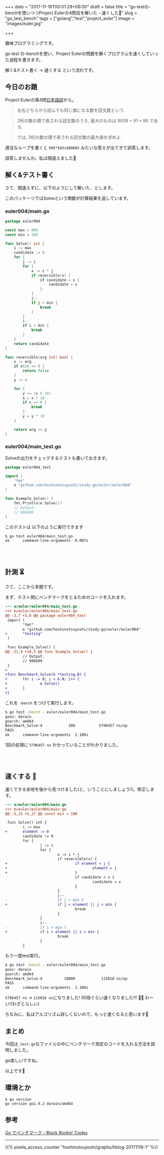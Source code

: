 +++
date = "2017-11-19T00:01:29+09:00"
draft = false
title = "go testの-benchを使いつつProject Eulerの4問目を解いた・速くした🚀"
slug = "go_test_bench"
tags = ["golang","test","project_euler"]
image = "images/euler.jpg"

+++

趣味プログラミングです。

go test の-benchを使い、Project Eulerの問題を解くプログラムを速くしていった過程を書きます。

解く&テスト書く -> 速くする という流れです。

<!--more-->

## 今日のお題

Project Eulerの第4問[日本語訳](http://odz.sakura.ne.jp/projecteuler/index.php?cmd=read&page=Problem%204)から。

> 左右どちらから読んでも同じ値になる数を回文数という.

> 2桁の数の積で表される回文数のうち, 最大のものは 9009 = 91 × 99 である.

> では, 3桁の数の積で表される回文数の最大値を求めよ.

適当なループを書くと `995*583=580085` みたいな答えが出てきて誤答します。

誤答しませんか。私は間違えました👼


## 解く&テスト書く

さて、間違えずに、以下のようにして解いた、とします。

このパッケージではSolveという関数が計算結果を返しています。

### euler004/main.go

```go
package euler004

const max = 999
const min = 100

func Solve() int {
	i := max
	candidate := 0
	for {
		j := i
		for {
			x := i * j
			if reversible(x) {
				if candidate < x {
					candidate = x
				}
			}
			j--
			if j < min {
				break
			}
		}
		i--
		if i < min {
			break
		}
	}
	return candidate
}

func reversible(arg int) bool {
	x := arg
	if x%10 == 0 {
		return false
	}
	y := 0

	for {
		y += (x % 10)
		x = x / 10
		if x == 0 {
			break
		}
		y = y * 10
	}

	return arg == y
}
```

### euler004/main_test.go

Solveの出力をチェックするテストも書いておきます。

```go
package euler004_test

import (
	"fmt"
	e "github.com/hoshinotsuyoshi/study-go/euler/euler004"
)

func Example_Solve() {
	fmt.Println(e.Solve())
	// Output:
	// 906609
}
```

このテストは 以下のように実行できます

```sh
$ go test euler004/main_test.go
ok      command-line-arguments  0.007s
```

<br/>
<br/>

## 計測 ⏳

さて、ここから本題です。

まず、テスト側にベンチマークをとるためのコードを入れます。

```diff
--- a/euler/euler004/main_test.go
+++ b/euler/euler004/main_test.go
@@ -3,7 +3,6 @@ package euler004_test
 import (
        "fmt"
        e "github.com/hoshinotsuyoshi/study-go/euler/euler004"
+       "testing"
 )

 func Example_Solve() {
@@ -11,9 +10,3 @@ func Example_Solve() {
        // Output:
        // 906609
 }
+
+func Benchmark_Solve(b *testing.B) {
+       for i := 0; i < b.N; i++ {
+               e.Solve()
+       }
+}
```

これを `-bench` をつけて実行します。

```sh
$ go test -bench . euler/euler004/main_test.go
goos: darwin
goarch: amd64
Benchmark_Solve-4            300           5796457 ns/op
PASS
ok      command-line-arguments  1.180s
```

1回の処理に `5796457 ns` かかっていることがわかりました。


<br/>
<br/>

## 速くする 🚀

速くできる余地を後から見つけました(と、いうことにしましょう!)。修正します。

```diff
--- a/euler/euler004/main.go
+++ b/euler/euler004/main.go
@@ -5,23 +5,27 @@ const min = 100

 func Solve() int {
        i := max
+       element := 0
        candidate := 0
        for {
                j := i
                for {
                        x := i * j
                        if reversible(x) {
+                               if element < j {
+                                       element = j
+                               }
                                if candidate < x {
                                        candidate = x
                                }
                        }
                        j--
-                       if j < min {
+                       if j < element || j < min {
                                break
                        }
                }
                i--
-               if i < min {
+               if i < element || i < min {
                        break
                }
        }
```

もう一度test実行。


```sh
$ go test -bench . euler/euler004/main_test.go
goos: darwin
goarch: amd64
Benchmark_Solve-4          10000            115018 ns/op
PASS
ok      command-line-arguments  1.180s
```

`5796457 ns` -> `115018 ns`になりました!
50倍ぐらい速くなりました!!! 🚀🚀 わーい!(わざとらしい)

ちなみに、私はアルゴリズム詳しくないので、もっと速くなると思います👼


## まとめ

今回は`_test.go`なファイルの中にベンチマーク測定のコードを入れる方法を説明しました。

go楽しいですね。

以上です🎅

## 環境とか

```
$ go version
go version go1.9.2 darwin/amd64
```

## 参考

[Go でベンチマーク - Block Rockin’ Codes](http://jxck.hatenablog.com/entry/20131123/1385189088)
<script type="text/javascript" src="/js/prism.js" async></script>

---

{{% pixela_access_counter "hoshinotsuyoshi/graphs/hblog-20171119-1" %}}
